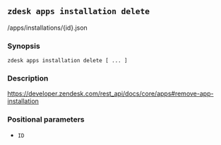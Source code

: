 ## `zdesk apps installation delete`

/apps/installations/{id}.json

### Synopsis

    zdesk apps installation delete [ ... ]

### Description

https://developer.zendesk.com/rest_api/docs/core/apps#remove-app-installation

### Positional parameters

* `ID`

